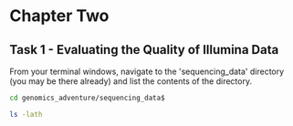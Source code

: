 # Chapter Two
## Task 1 - Evaluating the Quality of Illumina Data
From your terminal windows, navigate to the 'sequencing_data' directory (you may be there already) and list the contents of the directory.
```bash
cd genomics_adventure/sequencing_data$

ls -lath
```
